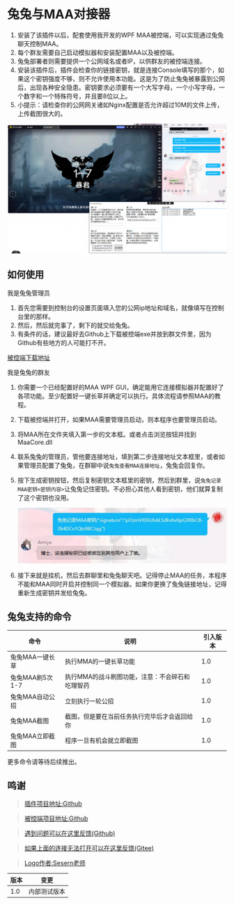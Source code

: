 # 兔兔与MAA对接器

1. 安装了该插件以后，配套使用我开发的WPF MAA被控端，可以实现通过兔兔聊天控制MAA。
2. 每个群友需要自己启动模拟器和安装配置MAA以及被控端。
3. 兔兔部署者则需要提供一个公网域名或者IP，以供群友的被控端连接。
4. 安装该插件后，插件会检查你的链接密钥，就是连接Console填写的那个，如果这个密钥强度不够，则不允许使用本功能。这是为了防止兔兔被暴露到公网后，出现各种安全隐患。密钥要求必须要有一个大写字母，一个小写字母，一个数字和一个特殊符号，并且要8位以上。
5. 小提示：请检查你的公网网关诸如Nginx配置是否允许超过10M的文件上传，上传截图很大的。

![例子](https://raw.githubusercontent.com/hsyhhssyy/amiyabot-arknights-hsyhhssyy-maa/master/docs/example.png)

## 如何使用

我是兔兔管理员

1. 首先您需要到控制台的设置页面填入您的公网ip地址和域名，就像填写在控制台里的那样。
2. 然后，然后就完事了，剩下的就交给兔兔。
3. 有条件的话，建议最好去Github上下载被控端exe并放到群文件里，因为Github有些地方的人可能打不开。

 [被控端下载地址](https://github.com/hsyhhssyy/amiyabot-maa-adapter/releases/tag/v.0.0.3)

我是兔兔的群友

1. 你需要一个已经配置好的MAA WPF GUI，确定能用它连接模拟器并配置好了各项功能。至少配置好一键长草并确定可以执行。具体流程请参照MAA的教程。
2. 下载被控端并打开，如果MAA需要管理员启动，则本程序也要管理员启动。
3. 将MAA所在文件夹填入第一步的文本框。或者点击浏览按钮并找到MaaCore.dll
4. 联系兔兔的管理员，管他要连接地址，填到第二步连接地址文本框里，或者如果管理员配置了兔兔，在群聊中说`兔兔查看MAA连接地址`，兔兔会回复你。
3. 按下生成密钥按钮，然后复制密钥文本框里的密钥，然后到群里，说`兔兔记录MAA密钥<密钥内容>`让兔兔记住密钥。不必担心其他人看到密钥，他们就算复制了这个密钥也没用。

    ![记住密钥](https://raw.githubusercontent.com/hsyhhssyy/amiyabot-arknights-hsyhhssyy-maa/master/docs/remember_secret.jpg)

4. 接下来就是挂机，然后去群聊里和兔兔聊天吧。记得停止MAA的任务，本程序不能和MAA同时开启并控制同一个模拟器。如果你更换了兔兔链接地址，记得重新生成密钥并发给兔兔。

## 兔兔支持的命令

|  命令   | 说明  | 引入版本  |
|  ----  | ----  | ----  | 
| 兔兔MAA一键长草  | 执行MMA的一键长草功能 | 1.0 |
| 兔兔MAA刷5次1-7 | 执行MMA的战斗刷图功能，注意：不会碎石和吃理智药 | 1.0 |
| 兔兔MAA自动公招 | 立刻执行一轮公招 | 1.0 |
| 兔兔MAA截图 | 截图，但是要在当前任务执行完毕后才会返回给你 | 1.0 |
| 兔兔MAA立即截图 | 程序一旦有机会就立即截图 | 1.0 |

更多命令请等待后续推出。

## 鸣谢

> [插件项目地址:Github](https://github.com/hsyhhssyy/amiyabot-arknights-hsyhhssyy-maa/)

> [被控端项目地址:Github](https://github.com/hsyhhssyy/amiyabot-maa-adapter/)

> [遇到问题可以在这里反馈(Github)](https://github.com/hsyhhssyy/amiyabot-arknights-hsyhhssyy-maa/issues/new/)

> [如果上面的连接无法打开可以在这里反馈(Gitee)](https://gitee.com/hsyhhssyy/amiyabot-plugin-bug-report/issues/new)

> [Logo作者:Sesern老师](https://space.bilibili.com/305550122)

|  版本   | 变更  |
|  ----  | ----  |
| 1.0  | 内部测试版本 |